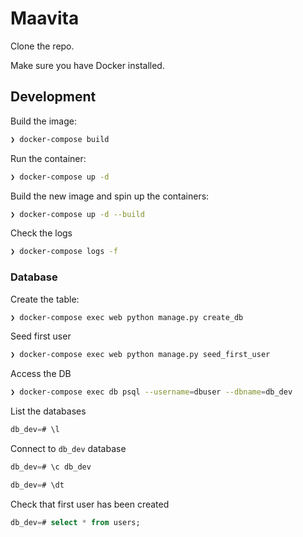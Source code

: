 # Maavita

Clone the repo.

Make sure you have Docker installed.

## Development

Build the image:

```sh
❯ docker-compose build
```

Run the container:

```sh
❯ docker-compose up -d
```

Build the new image and spin up the containers:

```sh
❯ docker-compose up -d --build
```

Check the logs

```sh
❯ docker-compose logs -f
```

### Database

Create the table:

```sh
❯ docker-compose exec web python manage.py create_db
```

Seed first user

```sh
❯ docker-compose exec web python manage.py seed_first_user
```

Access the DB

```sh
❯ docker-compose exec db psql --username=dbuser --dbname=db_dev
```

List the databases

```sql
db_dev=# \l
```

Connect to `db_dev` database

```sql
db_dev=# \c db_dev
```

```sql
db_dev=# \dt
```

Check that first user has been created

```sql
db_dev=# select * from users;
```
